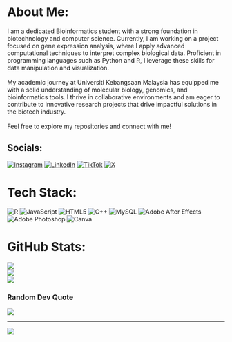 # About Me:
I am a dedicated Bioinformatics student with a strong foundation in biotechnology and computer science. Currently, I am working on a project focused on gene expression analysis, where I apply advanced computational techniques to interpret complex biological data. Proficient in programming languages such as Python and R, I leverage these skills for data manipulation and visualization.
<br>
<br>
My academic journey at Universiti Kebangsaan Malaysia has equipped me with a solid understanding of molecular biology, genomics, and bioinformatics tools. I thrive in collaborative environments and am eager to contribute to innovative research projects that drive impactful solutions in the biotech industry.
<br>
<br>
Feel free to explore my repositories and connect with me!


## Socials:
[![Instagram](https://img.shields.io/badge/Instagram-%23E4405F.svg?logo=Instagram&logoColor=white)](https://instagram.com/h_xrii) [![LinkedIn](https://img.shields.io/badge/LinkedIn-%230077B5.svg?logo=linkedin&logoColor=white)](https://linkedin.com/in/zamhazri) [![TikTok](https://img.shields.io/badge/TikTok-%23000000.svg?logo=TikTok&logoColor=white)](https://tiktok.com/@hzrysz) [![X](https://img.shields.io/badge/X-black.svg?logo=X&logoColor=white)](https://x.com/zhzrys) 

# Tech Stack:
![R](https://img.shields.io/badge/r-%23276DC3.svg?style=for-the-badge&logo=r&logoColor=white) ![JavaScript](https://img.shields.io/badge/javascript-%23323330.svg?style=for-the-badge&logo=javascript&logoColor=%23F7DF1E) ![HTML5](https://img.shields.io/badge/html5-%23E34F26.svg?style=for-the-badge&logo=html5&logoColor=white) ![C++](https://img.shields.io/badge/c++-%2300599C.svg?style=for-the-badge&logo=c%2B%2B&logoColor=white) ![MySQL](https://img.shields.io/badge/mysql-4479A1.svg?style=for-the-badge&logo=mysql&logoColor=white) ![Adobe After Effects](https://img.shields.io/badge/Adobe%20After%20Effects-9999FF.svg?style=for-the-badge&logo=Adobe%20After%20Effects&logoColor=white) ![Adobe Photoshop](https://img.shields.io/badge/adobe%20photoshop-%2331A8FF.svg?style=for-the-badge&logo=adobe%20photoshop&logoColor=white) ![Canva](https://img.shields.io/badge/Canva-%2300C4CC.svg?style=for-the-badge&logo=Canva&logoColor=white)
# GitHub Stats:
![](https://github-readme-stats.vercel.app/api?username=Hzryz&theme=dark&hide_border=false&include_all_commits=false&count_private=false)<br/>
![](https://github-readme-streak-stats.herokuapp.com/?user=Hzryz&theme=dark&hide_border=false)<br/>
![](https://github-readme-stats.vercel.app/api/top-langs/?username=Hzryz&theme=dark&hide_border=false&include_all_commits=false&count_private=false&layout=compact)

### Random Dev Quote
![](https://quotes-github-readme.vercel.app/api?type=horizontal&theme=radical)

---
[![](https://visitcount.itsvg.in/api?id=Hzryz&icon=0&color=0)](https://visitcount.itsvg.in)
